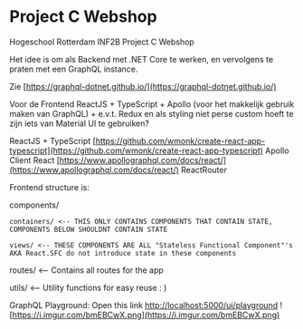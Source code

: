 # Project C Webshop
Hogeschool Rotterdam INF2B Project C Webshop

Het idee is om als Backend met .NET Core te werken, en vervolgens te praten met een GraphQL instance.

Zie [https://graphql-dotnet.github.io/](https://graphql-dotnet.github.io/)

Voor de Frontend ReactJS + TypeScript + Apollo (voor het makkelijk gebruik maken van GraphQL) + e.v.t. Redux en als styling niet perse custom  hoeft te zijn iets van Material UI te gebruiken?

ReactJS + TypeScript [https://github.com/wmonk/create-react-app-typescript](https://github.com/wmonk/create-react-app-typescript)
Apollo Client React [https://www.apollographql.com/docs/react/](https://www.apollographql.com/docs/react/)
ReactRouter

Frontend structure is:

components/

	containers/ <-- THIS ONLY CONTAINS COMPONENTS THAT CONTAIN STATE, COMPONENTS BELOW SHOULDNT CONTAIN STATE

	views/ <-- THESE COMPONENTS ARE ALL "Stateless Functional Component"'s AKA React.SFC do not introduce state in these components

routes/ <-- Contains all routes for the app

utils/ <-- Utility functions for easy reuse : )

GraphQL Playground: Open this link [http://localhost:5000/ui/playground](http://localhost:5000/ui/playground)
![https://i.imgur.com/bmEBCwX.png](https://i.imgur.com/bmEBCwX.png)
